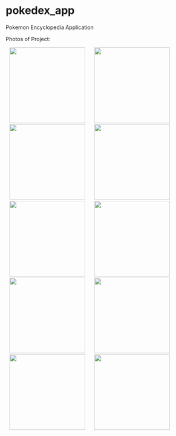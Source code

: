 # pokedex_app
Pokemon Encyclopedia Application

Photos of Project:

<img src="https://github.com/user-attachments/assets/682ce47a-6139-42e9-b6e9-91dfa5381307" width="200">

<img src="https://github.com/user-attachments/assets/db13210c-300e-4a1b-9df9-9361e15c9705" width="200">

<img src="https://github.com/user-attachments/assets/f94808c8-6658-4362-8152-cc76f799f6b9" width="200">

<img src="https://github.com/user-attachments/assets/13ff2f0c-c35a-4659-90dc-5c0d01e0dcaa" width="200">

<img src="https://github.com/user-attachments/assets/445a01a7-3d13-4779-bfea-52178e2fcb53" width="200">

<img src="https://github.com/user-attachments/assets/4ff751bf-2745-474f-8e14-971783e7a635" width="200">

<img src="https://github.com/user-attachments/assets/7a6a94a8-dc1a-4fbc-acb9-df43a41130e7" width="200">

<img src="https://github.com/user-attachments/assets/dfdb303e-faac-4a1e-90f6-e49c9e02813b" width="200">

<img src="https://github.com/user-attachments/assets/8187cf82-8f9c-478a-a361-b188de029923" width="200">

<img src="https://github.com/user-attachments/assets/20f9bb24-89f7-4110-bfb3-aa8e7978fe16" width="200">

<style>
  img {
    margin-left: 10px;
    margin-right: 10px;
  }
</style>
